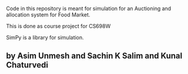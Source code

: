 Code in this repository is meant for simulation for an Auctioning 
and allocation system for Food Market.

This is done as course project for CS698W

SimPy is a library for simulation.

## by Asim Unmesh and  Sachin K Salim and Kunal Chaturvedi
